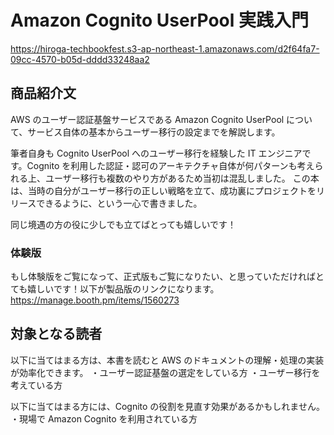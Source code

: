 # Amazon Cognito UserPool 実践入門

https://hiroga-techbookfest.s3-ap-northeast-1.amazonaws.com/d2f64fa7-09cc-4570-b05d-dddd33248aa2

## 商品紹介文

AWS のユーザー認証基盤サービスである Amazon Cognito UserPool について、サービス自体の基本からユーザー移行の設定までを解説します。

筆者自身も Cognito UserPool へのユーザー移行を経験した IT エンジニアです。Cognito を利用した認証・認可のアーキテクチャ自体が何パターンも考えられる上、ユーザー移行も複数のやり方があるため当初は混乱しました。
この本は、当時の自分がユーザー移行の正しい戦略を立て、成功裏にプロジェクトをリリースできるように、という一心で書きました。

同じ境遇の方の役に少しでも立てばとっても嬉しいです！

### 体験版

もし体験版をご覧になって、正式版もご覧になりたい、と思っていただければとても嬉しいです！以下が製品版のリンクになります。
https://manage.booth.pm/items/1560273

## 対象となる読者

以下に当てはまる方は、本書を読むと AWS のドキュメントの理解・処理の実装が効率化できます。
・ユーザー認証基盤の選定をしている方
・ユーザー移行を考えている方

以下に当てはまる方には、Cognito の役割を見直す効果があるかもしれません。
・現場で Amazon Cognito を利用されている方
